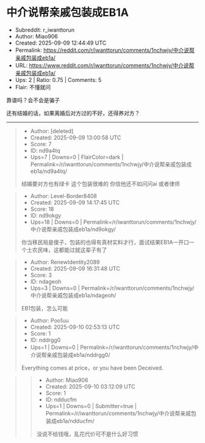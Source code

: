 # 中介说帮亲戚包装成EB1A

- Subreddit: r_iwanttorun
- Author: Miao906
- Created: 2025-09-09 12:44:49 UTC
- Permalink: https://reddit.com/r/iwanttorun/comments/1nchwjy/中介说帮亲戚包装成eb1a/
- URL: https://www.reddit.com/r/iwanttorun/comments/1nchwjy/中介说帮亲戚包装成eb1a/
- Ups: 2 | Ratio: 0.75 | Comments: 5
- Flair: 不懂就问


靠谱吗？会不会是骗子

还有结婚的话，如果离婚后对方过的不好，还得养对方？


---

> - Author: [deleted]
> - Created: 2025-09-09 13:00:58 UTC
> - Score: 7
> - ID: nd9a4tq
> - Ups=7 | Downs=0 | FlairColor=dark | Permalink=/r/iwanttorun/comments/1nchwjy/中介说帮亲戚包装成eb1a/nd9a4tq/
>
> 结婚要对方也有绿卡  这个包装很难的 你信他还不如问问ai 或者律师

> - Author: Level-Border8408
> - Created: 2025-09-09 14:17:45 UTC
> - Score: 18
> - ID: nd9okgy
> - Ups=18 | Downs=0 | Permalink=/r/iwanttorun/comments/1nchwjy/中介说帮亲戚包装成eb1a/nd9okgy/
>
> 你当移民局是傻子，包装的也得有真材实料才行，面试结果EB1A一开口一个土农民味，这都能过就这辈子有了

> - Author: RenewIdentity2089
> - Created: 2025-09-09 16:31:48 UTC
> - Score: 3
> - ID: ndageoh
> - Ups=3 | Downs=0 | Permalink=/r/iwanttorun/comments/1nchwjy/中介说帮亲戚包装成eb1a/ndageoh/
>
> EB1包装，怎么可能

> - Author: Poo1uu
> - Created: 2025-09-10 02:53:13 UTC
> - Score: 1
> - ID: nddrgg0
> - Ups=1 | Downs=0 | Permalink=/r/iwanttorun/comments/1nchwjy/中介说帮亲戚包装成eb1a/nddrgg0/
>
> Everything comes at price，or you have been
> Deceived.

>> - Author: Miao906
>> - Created: 2025-09-10 03:12:09 UTC
>> - Score: 1
>> - ID: ndducfm
>> - Ups=1 | Downs=0 | Submitter=true | Permalink=/r/iwanttorun/comments/1nchwjy/中介说帮亲戚包装成eb1a/ndducfm/
>>
>> 没说不给钱哦，乱花代价可不是什么好习惯
